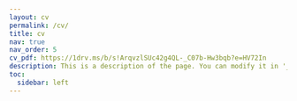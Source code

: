 ```yaml
---
layout: cv
permalink: /cv/
title: cv
nav: true
nav_order: 5
cv_pdf: https://1drv.ms/b/s!ArqvzlSUc42g4QL-_C07b-Hw3bqb?e=HV72In
description: This is a description of the page. You can modify it in '_pages/cv.md'. You can also change or remove the top pdf download button.
toc:
  sidebar: left
---
```

